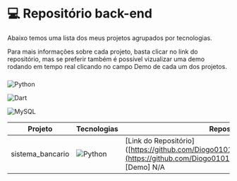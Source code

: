 
# 💻  Repositório back-end


Abaixo temos uma lista dos meus projetos agrupados por tecnologias.

Para mais informações sobre cada projeto, basta clicar no link do repositório, mas se preferir também é possível vizualizar uma demo rodando em tempo real clicando no campo Demo de cada um dos projetos.

### 
![Python](https://img.shields.io/badge/python-3670A0?style=for-the-badge&logo=python&logoColor=ffdd54)

![Dart](https://img.shields.io/badge/Dart-0175C2?style=for-the-badge&logo=dart&logoColor=white)

![MySQL](https://img.shields.io/badge/MySQL-00000F?style=for-the-badge&logo=mysql&logoColor=white)

|Projeto|Tecnologias|Repositório
|-----|-----|-----
sistema_bancario|![Python](https://img.shields.io/badge/python-3670A0?style=for-the-badge&logo=python&logoColor=ffdd54)|[Link do Repositório]([https://github.com/Diogo010101/codelab_jordan/tree/main](https://github.com/Diogo010101/sistema_bancario) / [Demo] N/A|


